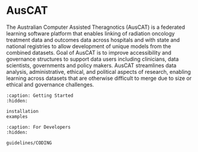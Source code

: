
# AusCAT

The Australian Computer Assisted Theragnotics (AusCAT) is a federated learning software platform that enables linking of radiation oncology treatment data and outcomes data across hospitals and with state and national registries to allow development of unique models from the combined datasets. Goal of AusCAT is to improve accessibility and governance structures to support data users including clinicians, data scientists, governments and policy makers. AusCAT streamlines data analysis, administrative, ethical, and political aspects of research, enabling learning across datasets that are otherwise difficult to merge due to size or ethical and governance challenges.

```{toctree}
:caption: Getting Started
:hidden:

installation
examples
```

```{toctree}
:caption: For Developers
:hidden:

guidelines/CODING

```
